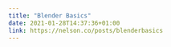 ```yaml
---
title: "Blender Basics"
date: 2021-01-28T14:37:36+01:00
link: https://nelson.co/posts/blenderbasics
---
```

